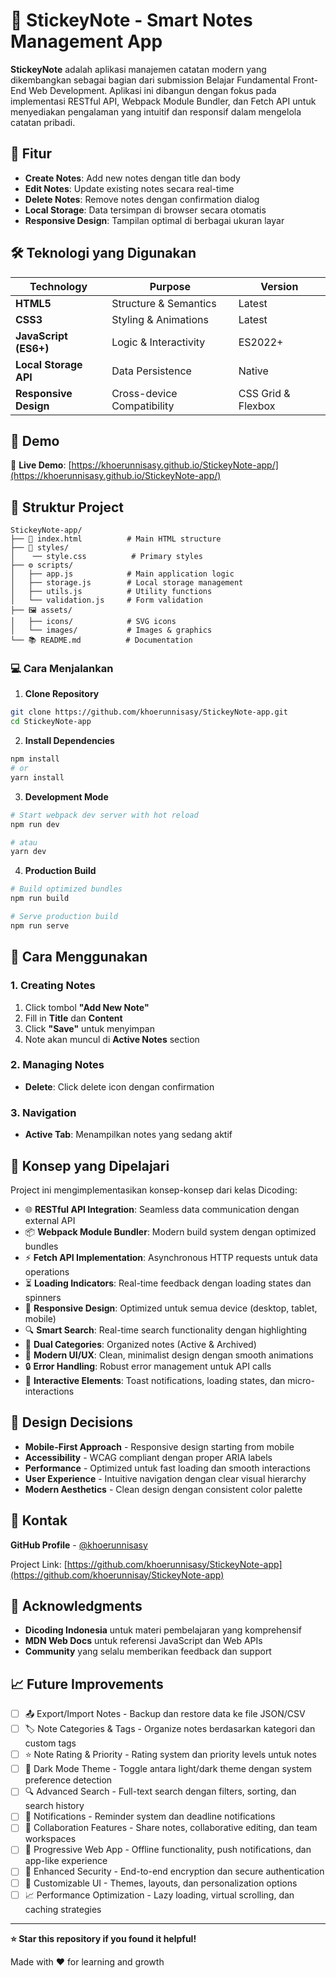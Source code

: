 # 📝 StickeyNote - Smart Notes Management App

**StickeyNote** adalah aplikasi manajemen catatan modern yang dikembangkan sebagai bagian dari submission Belajar Fundamental Front-End Web Development. Aplikasi ini dibangun dengan fokus pada implementasi RESTful API, Webpack Module Bundler, dan Fetch API untuk menyediakan pengalaman yang intuitif dan responsif dalam mengelola catatan pribadi.

## 🌟 Fitur

- **Create Notes**: Add new notes dengan title dan body
- **Edit Notes**: Update existing notes secara real-time
- **Delete Notes**: Remove notes dengan confirmation dialog
- **Local Storage**: Data tersimpan di browser secara otomatis
- **Responsive Design**: Tampilan optimal di berbagai ukuran layar

## 🛠️ Teknologi yang Digunakan

| Technology | Purpose | Version |
|------------|---------|---------|
| **HTML5** | Structure & Semantics | Latest |
| **CSS3** | Styling & Animations | Latest |
| **JavaScript (ES6+)** | Logic & Interactivity | ES2022+ |
| **Local Storage API** | Data Persistence | Native |
| **Responsive Design** | Cross-device Compatibility | CSS Grid & Flexbox |

## 🚀 Demo

🔗 **Live Demo**: [https://khoerunnisasy.github.io/StickeyNote-app/](https://khoerunnisasy.github.io/StickeyNote-app/)

## 📁 Struktur Project

```
StickeyNote-app/
├── 📄 index.html          # Main HTML structure
├── 🎨 styles/
│    ── style.css          # Primary styles
├── ⚙️ scripts/
│   ├── app.js            # Main application logic
│   ├── storage.js        # Local storage management
│   ├── utils.js          # Utility functions
│   └── validation.js     # Form validation
├── 🖼️ assets/
│   ├── icons/            # SVG icons
│   └── images/           # Images & graphics
└── 📚 README.md          # Documentation
```

### 💻 Cara Menjalankan

1. **Clone Repository**
```bash
git clone https://github.com/khoerunnisasy/StickeyNote-app.git
cd StickeyNote-app
```

2. **Install Dependencies**
```bash
npm install
# or
yarn install
```

3. **Development Mode**

```bash
# Start webpack dev server with hot reload
npm run dev

# atau
yarn dev
```

4. **Production Build**

```bash
# Build optimized bundles
npm run build

# Serve production build
npm run serve
```

## 📖 Cara Menggunakan

### 1. Creating Notes
1. Click tombol **"Add New Note"**
2. Fill in **Title** dan **Content**
3. Click **"Save"** untuk menyimpan
4. Note akan muncul di **Active Notes** section

### 2. Managing Notes
- **Delete**: Click delete icon dengan confirmation

### 3. Navigation
- **Active Tab**: Menampilkan notes yang sedang aktif

## 🎯 Konsep yang Dipelajari

Project ini mengimplementasikan konsep-konsep dari kelas Dicoding:
- 🌐 **RESTful API Integration**: Seamless data communication dengan external API
- 📦 **Webpack Module Bundler**: Modern build system dengan optimized bundles
- ⚡ **Fetch API Implementation**: Asynchronous HTTP requests untuk data operations
- ⏳ **Loading Indicators**: Real-time feedback dengan loading states dan spinners
- 📱 **Responsive Design**: Optimized untuk semua device (desktop, tablet, mobile)
- 🔍 **Smart Search**: Real-time search functionality dengan highlighting
- 📂 **Dual Categories**: Organized notes (Active & Archived)
- 🎨 **Modern UI/UX**: Clean, minimalist design dengan smooth animations
- 🔒 **Error Handling**: Robust error management untuk API calls
- 🎯 **Interactive Elements**: Toast notifications, loading states, dan micro-interactions

## 🎨 Design Decisions

- **Mobile-First Approach** - Responsive design starting from mobile
- **Accessibility** - WCAG compliant dengan proper ARIA labels
- **Performance** - Optimized untuk fast loading dan smooth interactions
- **User Experience** - Intuitive navigation dengan clear visual hierarchy
- **Modern Aesthetics** - Clean design dengan consistent color palette

## 📧 Kontak

**GitHub Profile** - [@khoerunnisasy](https://github.com/khoerunnisasy)

Project Link: [https://github.com/khoerunnisasy/StickeyNote-app](https://github.com/khoerunnisay/StickeyNote-app)

## 🙏 Acknowledgments

- **Dicoding Indonesia** untuk materi pembelajaran yang komprehensif
- **MDN Web Docs** untuk referensi JavaScript dan Web APIs
- **Community** yang selalu memberikan feedback dan support

## 📈 Future Improvements

 - [ ] 📤 Export/Import Notes - Backup dan restore data ke file JSON/CSV
 - [ ] 🏷️ Note Categories & Tags - Organize notes berdasarkan kategori dan custom tags
 - [ ] ⭐ Note Rating & Priority - Rating system dan priority levels untuk notes
 - [ ] 🌙 Dark Mode Theme - Toggle antara light/dark theme dengan system preference detection
 - [ ] 🔍 Advanced Search - Full-text search dengan filters, sorting, dan search history
 - [ ] 🔔 Notifications - Reminder system dan deadline notifications
 - [ ] 👥 Collaboration Features - Share notes, collaborative editing, dan team workspaces
- [ ]  📱 Progressive Web App - Offline functionality, push notifications, dan app-like experience
 - [ ] 🔐 Enhanced Security - End-to-end encryption dan secure authentication
 - [ ] 🎨 Customizable UI - Themes, layouts, dan personalization options
 - [ ] 📈 Performance Optimization - Lazy loading, virtual scrolling, dan caching strategies

---

**⭐ Star this repository if you found it helpful!**

Made with ❤️ for learning and growth
